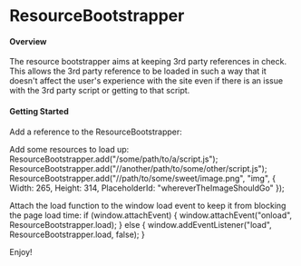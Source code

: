 ResourceBootstrapper
====================

#### Overview

The resource bootstrapper aims at keeping 3rd party references in check. This allows the 3rd party reference to be loaded in such a way that it doesn't affect the user's experience with the site even if there is an issue with the 3rd party script or getting to that script.

#### Getting Started

Add a reference to the ResourceBootstrapper:
<script type="text/javascript" src="ResourceBootstrapper.min.js"></script>

Add some resources to load up:
ResourceBootstrapper.add("/some/path/to/a/script.js");
ResourceBootstrapper.add("//another/path/to/some/other/script.js");
ResourceBootstrapper.add("//path/to/some/sweet/image.png", "img", {
		Width: 265,
		Height: 314,
		PlaceholderId: "whereverTheImageShouldGo"
	});

Attach the load function to the window load event to keep it from blocking the page load time:
if (window.attachEvent) {
	window.attachEvent("onload", ResourceBootstrapper.load);
}
else {
	window.addEventListener("load", ResourceBootstrapper.load, false);
}

Enjoy!
